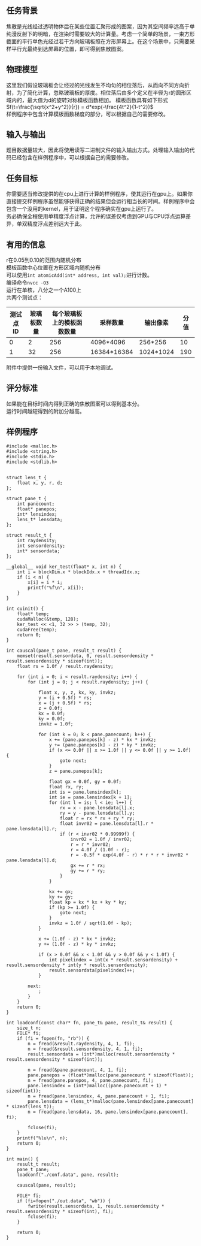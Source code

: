 ## 任务背景
焦散是光线经过透明物体后在某些位置汇聚形成的图案，因为其空间频率远高于单纯漫反射下的明暗，在渲染时需要较大的计算量。考虑一个简单的场景，一束方形截面的平行单色光经过若干方向玻璃板照在方形屏幕上。在这个场景中，只需要采样平行光最终到达屏幕的位置，即可得到焦散图案。

## 物理模型
这里我们假设玻璃板会让经过的光线发生不均匀的相位落后，从而向不同方向折射，为了简化计算，忽略玻璃板的厚度。相位落后由多个定义在半径为r的圆形区域内的，最大值为d的旋转对称模板函数相加。 模板函数具有如下形式  
$f(t=\frac{\sqrt{x^2+y^2}}{r}) = d*exp(-\frac{4t^2}{1-t^2})$  
样例程序中包含计算模板函数梯度的部分，可以根据自己的需要修改。  

## 输入与输出
题目数据量较大，因此将使用读写二进制文件的输入输出方式。处理输入输出的代码已经包含在样例程序中，可以根据自己的需要修改。

## 任务目标
你需要适当修改提供的在cpu上进行计算的样例程序，使其运行在gpu上。如果你直接提交样例程序虽然能够获得正确的结果但会运行相当长的时间。样例程序中会包含一个没用的kernel，用于证明这个程序确实在gpu上运行了。  
务必确保全程使用单精度浮点计算，允许的误差仅考虑到GPU与CPU浮点运算差异，单双精度浮点差别远大于此。  

## 有用的信息
r在0.05到0.10的范围内随机分布  
模板函数中心位置在方形区域内随机分布  
可以使用`int atomicAdd(int* address, int val);`进行计数。  
编译命令`nvcc -O3`  
运行在单核，八分之一个A100上  
共两个测试点：  

| 测试点 ID | 玻璃板数量 | 每个玻璃板上的模板函数数量 | 采样数量 | 输出像素 | 分值 |
| - | - | - | - | - | - |
| 0 | 2 | 256 | 4096*4096 | 256*256 | 10 |
| 1 | 32 | 256 | 16384*16384 | 1024*1024 | 190 |

附件中提供一份输入文件，可以用于本地调试。  

## 评分标准
如果能在目标时间内得到正确的焦散图案可以得到基本分。  
运行时间越短得到的附加分越高。  

## 样例程序
```
#include <malloc.h>
#include <string.h>
#include <stdio.h>
#include <stdlib.h>


struct lens_t {
    float x, y, r, d;
};

struct pane_t {
    int panecount;
    float* panepos;
    int* lensindex;
    lens_t* lensdata;
};

struct result_t {
    int raydensity;
    int sensordensity;
    int* sensordata;
};

__global__ void ker_test(float* x, int n) {
    int i = blockDim.x * blockIdx.x + threadIdx.x;
    if (i < n) {
        x[i] = i * i;
        printf("%f\n", x[i]);
    }
}

int cuinit() {
    float* temp;
    cudaMalloc(&temp, 128);
    ker_test << <1, 32 >> > (temp, 32);
    cudaFree(temp);
    return 0;
}

int causcal(pane_t pane, result_t result) {
    memset(result.sensordata, 0, result.sensordensity * result.sensordensity * sizeof(int));
    float rs = 1.0f / result.raydensity;

    for (int i = 0; i < result.raydensity; i++) {
        for (int j = 0; j < result.raydensity; j++) {

            float x, y, z, kx, ky, invkz;
            y = (i + 0.5f) * rs;
            x = (j + 0.5f) * rs;
            z = 0.0f;
            kx = 0.0f;
            ky = 0.0f;
            invkz = 1.0f;

            for (int k = 0; k < pane.panecount; k++) {
                x += (pane.panepos[k] - z) * kx * invkz;
                y += (pane.panepos[k] - z) * ky * invkz;
                if (x <= 0.0f || x >= 1.0f || y <= 0.0f || y >= 1.0f) {
                    goto next;
                }
                z = pane.panepos[k];

                float gx = 0.0f, gy = 0.0f;
                float rx, ry;
                int is = pane.lensindex[k];
                int ie = pane.lensindex[k + 1];
                for (int l = is; l < ie; l++) {
                    rx = x - pane.lensdata[l].x;
                    ry = y - pane.lensdata[l].y;
                    float r = rx * rx + ry * ry;
                    float invr02 = pane.lensdata[l].r * pane.lensdata[l].r;
                    if (r < invr02 * 0.99999f) {
                        invr02 = 1.0f / invr02;
                        r = r * invr02;
                        r = 4.0f / (1.0f - r);
                        r = -0.5f * exp(4.0f - r) * r * r * invr02 * pane.lensdata[l].d;
                        gx += r * rx;
                        gy += r * ry;
                    }
                }

                kx += gx;
                ky += gy;
                float kp = kx * kx + ky * ky;
                if (kp >= 1.0f) {
                    goto next;
                }
                invkz = 1.0f / sqrt(1.0f - kp);
            }

            x += (1.0f - z) * kx * invkz;
            y += (1.0f - z) * ky * invkz;

            if (x > 0.0f && x < 1.0f && y > 0.0f && y < 1.0f) {
                int pixelindex = int(x * result.sensordensity) + result.sensordensity * int(y * result.sensordensity);
                result.sensordata[pixelindex]++;
            }

        next:
            ;
        }
    }
    return 0;
}

int loadconf(const char* fn, pane_t& pane, result_t& result) {
    size_t n;
    FILE* fi;
    if (fi = fopen(fn, "rb")) {
        n = fread(&result.raydensity, 4, 1, fi);
        n = fread(&result.sensordensity, 4, 1, fi);
        result.sensordata = (int*)malloc(result.sensordensity * result.sensordensity * sizeof(int));

        n = fread(&pane.panecount, 4, 1, fi);
        pane.panepos = (float*)malloc(pane.panecount * sizeof(float));
        n = fread(pane.panepos, 4, pane.panecount, fi);
        pane.lensindex = (int*)malloc((pane.panecount + 1) * sizeof(int));
        n = fread(pane.lensindex, 4, pane.panecount + 1, fi);
        pane.lensdata = (lens_t*)malloc(pane.lensindex[pane.panecount] * sizeof(lens_t));
        n = fread(pane.lensdata, 16, pane.lensindex[pane.panecount], fi);

        fclose(fi);
    }
    printf("%lu\n", n);
    return 0;
}

int main() {
    result_t result;
    pane_t pane;
    loadconf("./conf.data", pane, result);

    causcal(pane, result);
    
    FILE* fi;
    if (fi=fopen("./out.data", "wb")) {
        fwrite(result.sensordata, 1, result.sensordensity * result.sensordensity * sizeof(int), fi);
        fclose(fi);
    }

    return 0;
}
```